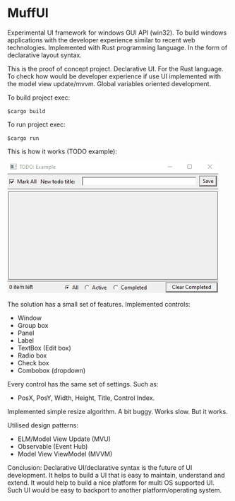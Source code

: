 # MuffUI
Experimental UI framework for windows GUI API (win32). To build windows applications with the developer experience similar to recent web technologies. Implemented with Rust programming language. In the form of declarative layout syntax.

This is the proof of concept project. Declarative UI. For the Rust language. To check how would be developer experience if use UI implemented with the model view update/mvvm. Global variables oriented development.

To build project exec:
```
$cargo build
```

To run project exec:
```
$cargo run
```

This is how it works (TODO example):

![ToDO example](/media/how-it-works.gif?raw=true "ToDO example on MuffUI")

The  solution has a small set of features.
Implemented controls:
* Window
* Group box
* Panel
* Label
* TextBox (Edit box)
* Radio box
* Check box
* Combobox (dropdown)

Every control has the same set of settings. Such as:
* PosX, PosY, Width, Height, Title, Control Index.

Implemented simple resize algorithm. A bit buggy. Works slow. But it works.

Utilised design patterns:
* ELM/Model View Update (MVU)
* Observable (Event Hub)
* Model View ViewModel (MVVM)

Conclusion:
Declarative UI/declarative syntax is the future of UI development. It helps to build a UI that is easy to maintain, understand and extend.
It would help to build a nice platform for multi OS supported UI. Such UI would be easy to backport to another platform/operating system.
